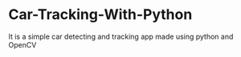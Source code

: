 # Car-Tracking-With-Python
 It is a simple car detecting and tracking app made using python and OpenCV
